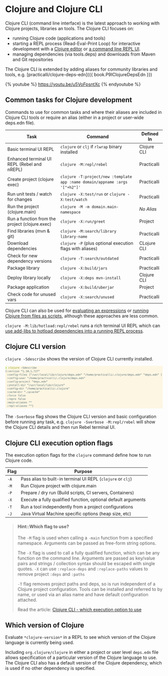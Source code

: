 # Clojure and Clojure CLI

Clojure CLI (command line interface) is the latest approach to working with Clojure projects, libraries an tools.  The Clojure CLI focuses on:

* running Clojure code (applications and tools)
* starting a REPL process (Read-Eval-Print Loop) for interactive development with a [Clojure editor](/clojure-editors/) or [a command line REPL UI](rebel-repl/).
* managing dependencies (via tools.deps) and downloads from Maven and Git repositories

The Clojure CLI is extended by adding aliases for community libraries and tools, e.g. [practicalli/clojure-deps-edn]({{ book.P9IClojureDepsEdn }})

{% youtube %}
https://youtu.be/u5VoFpsntXc
{% endyoutube %}


## Common tasks for Clojure development

Commands to use for common tasks and where their aliases are included in Clojure CLI tools or require an alias (either in a project or user-wide deps.edn file).

| Task                                           | Command                                                                     | Defined In  |
|------------------------------------------------|-----------------------------------------------------------------------------|-------------|
| Basic terminal UI REPL                         | `clojure` or `clj` if `rlwrap` binary installed                             | Clojure CLI |
| Enhanced terminal UI REPL (Rebel and nREPL)    | `clojure -M:repl/rebel`                                                     | Practicalli |
| Create project (clojure exec)                  | `clojure -T:project/new :template app :name domain/appname :args '["+h2"]'` | Practicalli |
| Run unit tests / watch for changes             | `clojure -X:test/run` or `clojure -X:test/watch`                            | Practicalli |
| Run the project (clojure.main)                 | `clojure -M -m domain.main-namespace`                                       | *No Alias*  |
| Run a function from the project (clojure.exec) | `clojure -X:run/greet`                                                      | Project     |
| Find libraries (mvn & git)                     | `clojure -M:search/library library-name`                                    | Practicalli |
| Download dependencies                          | `clojure -P`  (plus optional execution flags with aliases)                  | CLojure CLI |
| Check for new dependency versions              | `clojure -T:search/outdated`                                                | Practicalli |
| Package library                                | `clojure -X:build/jars`                                                     | Practicalli |
| Deploy library locally                         | `clojure -X:deps mvn-install`                                               | Clojure CLI |
| Package application                            | `clojure -X:build/uberjar`                                                  | Project     |
| Check code for unused vars                     | `clojure -X:search/unused`                                                  | Practicalli |

Clojure CLI can also be used for [evaluating an expressions](/alternative-tools/clojure-cli/evaluate-an-expression.md) or [running Clojure from files as scripts](/alternative-tools/clojure-cli/files-and-scripts.md), although these approaches are less common.

`clojure -M:lib/hotload:repl/rebel` runs a rich terminal UI REPL which can [use add-libs to hotload dependencies into a running REPL process](/alternative-tools/clojure-cli/hotload-libraries.md).


## Clojure CLI version

`clojure -Sdescribe` shows the version of Clojure CLI currently installed.

![clojure cli tools - describe install version](/images/clojure-cli-tools-install-version-describe.png)

The `-Sverbose` flag shows the Clojure CLI version and basic configuration before running any task, e.g. `clojure -Sverbose -M:repl/rebel` will show the Clojure CLI details and then run Rebel terminal UI.


## Clojure CLI execution option flags

The execution option flags for the `clojure` command define how to run Clojure code.

| Flag | Purpose                                                        |
|------|----------------------------------------------------------------|
| `-A` | Pass alias to built-in terminal UI REPL (`clojure` or `clj`)   |
| `-M` | Run Clojure project with clojure.main                          |
| `-P` | Prepare / dry run (Build scripts, CI servers, Containers)      |
| `-X` | Execute a fully qualified function, optional default arguments |
| `-T` | Run a tool independently from a project configurations         |
| `-J` | Java Virtual Machine specific options (heap size, etc)         |


> #### Hint::Which flag to use?
> The `-M` flag is used when calling a `-main` function from a specified namespace. Arguments can be passed as free-form string options.
>
> The `-X` flag is used to call a fully qualified function, which can be any function on the command line. Arguments are passed as key/value pairs and strings / collection syntax should be escaped with single quotes.  `-X` can use `:replace-deps` and `:replace-paths` values to remove project `:deps` and `:paths`
>
> `-T` flag removes project paths and deps, so is run independent of a Clojure project configuration.  Tools can be installed and referred to by name, or used via an alias name and have default configuration attached.
>
> Read the article: [Clojure CLI - which execution option to use](https://practical.li/blog/posts/clojure-which-execution-option-to-use/)


## Which version of Clojure

Evaluate `*clojure-version*` in a REPL to see which version of the Clojure language is currently being used.

Including `org.clojure/clojure` in either a project or user level `deps.edn` file allows specification of a particular version of the Clojure language to use.  The Clojure CLI also has a default version of the Clojure dependency, which is used if no other dependency is specified.
